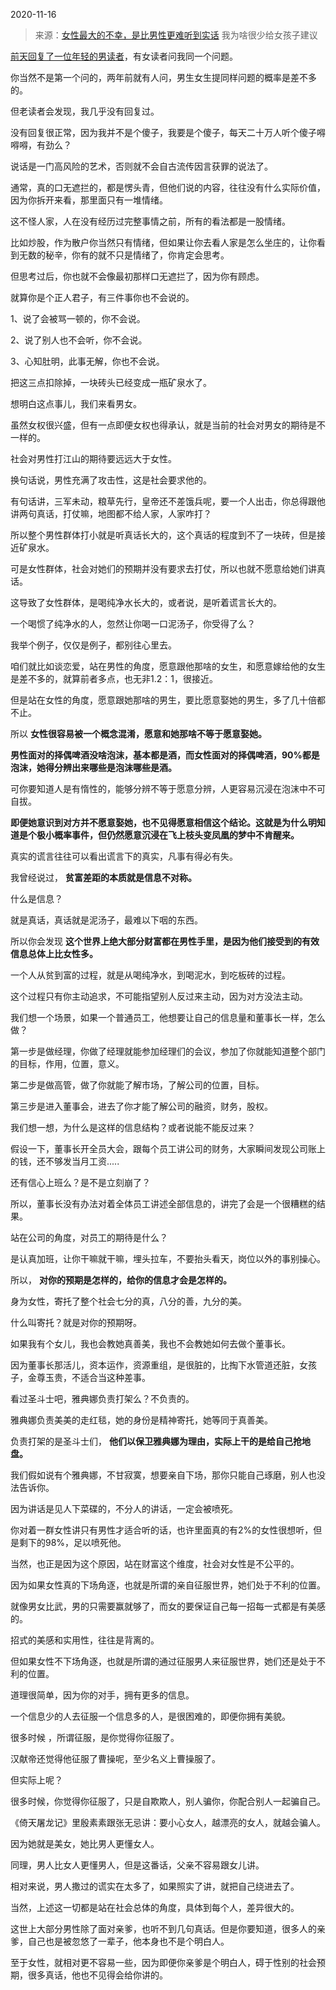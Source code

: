2020-11-16

> 来源：[女性最大的不幸，是比男性更难听到实话](http://mp.weixin.qq.com/s?__biz=MzU3NDc5Nzc0NQ==&mid=2247495455&idx=2&sn=c939e7c490a00f403298c133dc56185e&chksm=fd2e4dc1ca59c4d76ed231282e08d39ba89f80417fa9d9bbd2ba7a2e46ee340817a515eec0bf&scene=27#wechat_redirect)
> 我为啥很少给女孩子建议

[前天回复了一位年轻的男读者](http://mp.weixin.qq.com/s?__biz=MzU3NDc5Nzc0NQ==&mid=2247495315&idx=1&sn=1a7b3c2266f1c60c6e4b2eab85f09194&chksm=fd2e4c4dca59c55bed7e6838036463d6247bd3d488669fd3f9c299dd8f4149160f2007e9caf6&scene=21#wechat_redirect)，有女读者问我同一个问题。  

  

你当然不是第一个问的，两年前就有人问，男生女生提同样问题的概率是差不多的。  

  

但老读者会发现，我几乎没有回复过。

  

没有回复很正常，因为我并不是个傻子，我要是个傻子，每天二十万人听个傻子嘚嘚嘚，有劲么？

  

说话是一门高风险的艺术，否则就不会自古流传因言获罪的说法了。  

  

通常，真的口无遮拦的，都是愣头青，但他们说的内容，往往没有什么实际价值，因为你拆开来看，那里面只有一堆情绪。

  

这不怪人家，人在没有经历过完整事情之前，所有的看法都是一股情绪。

  

比如炒股，作为散户你当然只有情绪，但如果让你去看人家是怎么坐庄的，让你看到无数的秘辛，你有的就不只是情绪了，你肯定会思考。  

  

但思考过后，你也就不会像最初那样口无遮拦了，因为你有顾虑。

  

就算你是个正人君子，有三件事你也不会说的。  

  

1、说了会被骂一顿的，你不会说。

2、说了别人也不会听，你不会说。

3、心知肚明，此事无解，你也不会说。

  

把这三点扣除掉，一块砖头已经变成一瓶矿泉水了。  

  

想明白这点事儿，我们来看男女。  

  

虽然女权很兴盛，但有一点即便女权也得承认，就是当前的社会对男女的期待是不一样的。

  

社会对男性打江山的期待要远远大于女性。  

  

换句话说，男性充满了攻击性，这是社会要求他的。  

  

有句话讲，三军未动，粮草先行，皇帝还不差饿兵呢，要一个人出击，你总得跟他讲两句真话，打仗嘛，地图都不给人家，人家咋打？

  

所以整个男性群体打小就是听真话长大的，这个真话的程度到不了一块砖，但是接近矿泉水。

  

可是女性群体，社会对她们的预期并没有要求去打仗，所以也就不愿意给她们讲真话。  

  

这导致了女性群体，是喝纯净水长大的，或者说，是听着谎言长大的。

  

一个喝惯了纯净水的人，忽然让你喝一口泥汤子，你受得了么？  

  

我举个例子，仅仅是例子，都别往心里去。  

  

咱们就比如谈恋爱，站在男性的角度，愿意跟他那啥的女生，和愿意嫁给他的女生是差不多的，就算前者多点，也无非1.2：1，很接近。

  

但是站在女性的角度，愿意跟她那啥的男生，要比愿意娶她的男生，多了几十倍都不止。

  

所以 **女性很容易被一个概念混淆，愿意和她那啥不等于愿意娶她。**

  

 **男性面对的择偶啤酒没啥泡沫，基本都是酒，而女性面对的择偶啤酒，90%都是泡沫，她得分辨出来哪些是泡沫哪些是酒。**

  

可你要知道人是有惰性的，能够分辨不等于愿意分辨，人更容易沉浸在泡沫中不可自拔。

  

 **即便她意识到对方并不愿意娶她，也不见得愿意相信这个结论。这就是为什么明知道是个极小概率事件，但仍然愿意沉浸在飞上枝头变凤凰的梦中不肯醒来。**  

  

真实的谎言往往可以看出谎言下的真实，凡事有得必有失。

  

我曾经说过， **贫富差距的本质就是信息不对称。**

  

什么是信息？

  

就是真话，真话就是泥汤子，最难以下咽的东西。

  

所以你会发现 **这个世界上绝大部分财富都在男性手里，是因为他们接受到的有效信息总体上比女性多。**

  

一个人从贫到富的过程，就是从喝纯净水，到喝泥水，到吃板砖的过程。  

  

这个过程只有你主动追求，不可能指望别人反过来主动，因为对方没法主动。  

  

我们想一个场景，如果一个普通员工，他想要让自己的信息量和董事长一样，怎么做？

  

第一步是做经理，你做了经理就能参加经理们的会议，参加了你就能知道整个部门的目标，作用，位置，意义。  

  

第二步是做高管，做了你就能了解市场，了解公司的位置，目标。  

  

第三步是进入董事会，进去了你才能了解公司的融资，财务，股权。

  

我们想一想，为什么是这样的信息结构？或者说能不能反过来？  

  

假设一下，董事长开全员大会，跟每个员工讲公司的财务，大家瞬间发现公司账上的钱，还不够发当月工资.....

  

还有信心上班么？是不是立刻崩了？

  

所以，董事长没有办法对着全体员工讲述全部信息的，讲完了会是一个很糟糕的结果。  

  

站在公司的角度，对员工的期待是什么？  

  

是认真加班，让你干嘛就干嘛，埋头拉车，不要抬头看天，岗位以外的事别操心。

  

所以， **对你的预期是怎样的，给你的信息才会是怎样的。**  

  

身为女性，寄托了整个社会七分的真，八分的善，九分的美。

  

什么叫寄托？就是对你的预期呀。  

  

如果我有个女儿，我也会教她真善美，我也不会教她如何去做个董事长。

  

因为董事长那活儿，资本运作，资源重组，是很脏的，比掏下水管道还脏，女孩子，金尊玉贵，不适合当这种差事。

  

看过圣斗士吧，雅典娜负责打架么？不负责的。

  

雅典娜负责美美的走红毯，她的身份是精神寄托，她等同于真善美。

  

负责打架的是圣斗士们， **他们以保卫雅典娜为理由，实际上干的是给自己抢地盘。**

  

我们假如说有个雅典娜，不甘寂寞，想要亲自下场，那你只能自己琢磨，别人也没法告诉你。  

  

因为讲话是见人下菜碟的，不分人的讲话，一定会被喷死。  

  

你对着一群女性讲只有男性才适合听的话，也许里面真的有2%的女性很想听，但是剩下的98%，足以喷死他。  

  

当然，也正是因为这个原因，站在财富这个维度，社会对女性是不公平的。

  

因为如果女性真的下场角逐，也就是所谓的亲自征服世界，她们处于不利的位置。

  

就像男女比武，男的只需要赢就够了，而女的要保证自己每一招每一式都是有美感的。  

  

招式的美感和实用性，往往是背离的。  

  

但如果女性不下场角逐，也就是所谓的通过征服男人来征服世界，她们还是处于不利的位置。  

  

道理很简单，因为你的对手，拥有更多的信息。  

  

一个信息少的人去征服一个信息多的人，是很困难的，即便你拥有美貌。

  

很多时候 ，所谓征服，是你觉得你征服了。

  

汉献帝还觉得他征服了曹操呢，至少名义上曹操服了。

  

但实际上呢？

  

很多时候，你觉得你征服了，只是自欺欺人，别人骗你，你配合别人一起骗自己。

  

《倚天屠龙记》里殷素素跟张无忌讲：要小心女人，越漂亮的女人，就越会骗人。  

  

因为她就是美女，她比男人更懂女人。  

  

同理，男人比女人更懂男人，但是这番话，父亲不容易跟女儿讲。  

  

相对来说，男人撒过的谎实在太多了，如果照实了讲，就把自己绕进去了。

  

当然，上述这一切都是站在社会总体的角度，具体到每个人，差异很大的。

  

这世上大部分男性除了面对亲爹，也听不到几句真话。但是你要知道，很多人的亲爹，自己也是被忽悠了一辈子，他本身也不是个明白人。  

  

至于女性，就相对更不容易一些，因为即便你亲爹是个明白人，碍于性别的社会预期，很多真话，他也不见得会给你讲的。

